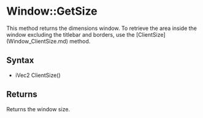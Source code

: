 # Window::GetSize #
This method returns the dimensions window. To retrieve the area inside the window excluding the titlebar and borders, use the [ClientSize] (Window_ClientSize.md) method.

## Syntax ##
- iVec2 ClientSize()

## Returns ##
Returns the window size.
